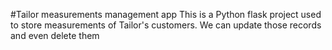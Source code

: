 #Tailor measurements management app
This is a Python flask project used to store measurements of Tailor's customers.
We can update those records and even delete them
